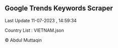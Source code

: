 

## Google Trends Keywords Scraper 
 
Last Update 11-07-2023 , 14:59:34

Country List :
VIETNAM.json



© Abdul Muttaqin 
